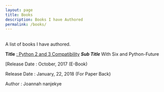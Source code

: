 ```yaml
---
layout: page
title: Books
description: Books I have Authored
permalink: /books/
---
```

<br>
A list of books I have authored.

**Title** [: Python 2 and 3 Compatibility](https://www.amazon.com/Python-Compatibility-Python-Future-Joannah-Nanjekye/dp/1484229541)
**<i>Sub Title </i>** With Six and Python-Future

[Release Date : October, 2017 (E-Book)

Release Date : January, 22, 2018 (For Paper Back)

Author : Joannah nanjekye
